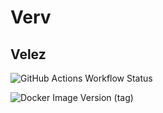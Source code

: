 # Verv

## Velez

![GitHub Actions Workflow Status](https://img.shields.io/github/actions/workflow/status/godverv/Velez/push-to-master.yaml?style=flat&logo=github&link=https%3A%2F%2Fgithub.com%2Fgodverv%2FVelez%2Factions%2Fworkflows%2Fpush-to-master.yaml)


<img alt="Docker Image Version (tag)" src="https://img.shields.io/docker/v/godverv/velez/latest?logo=docker&link=https%3A%2F%2Fhub.docker.com%2Fr%2Fgodverv%2Fvelez%2Ftags">
